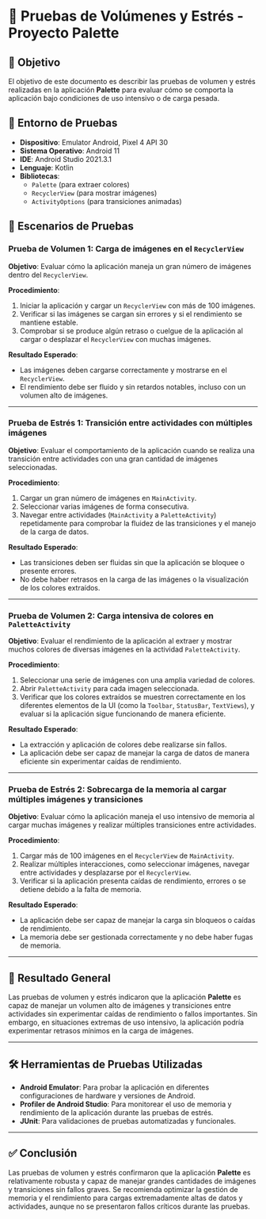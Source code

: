 # 🚧 Pruebas de Volúmenes y Estrés - Proyecto Palette

## 📌 Objetivo
El objetivo de este documento es describir las pruebas de volumen y estrés realizadas en la aplicación **Palette** para evaluar cómo se comporta la aplicación bajo condiciones de uso intensivo o de carga pesada.

## 🚀 Entorno de Pruebas
- **Dispositivo**: Emulator Android, Pixel 4 API 30
- **Sistema Operativo**: Android 11
- **IDE**: Android Studio 2021.3.1
- **Lenguaje**: Kotlin
- **Bibliotecas**:
    - `Palette` (para extraer colores)
    - `RecyclerView` (para mostrar imágenes)
    - `ActivityOptions` (para transiciones animadas)

## 📝 Escenarios de Pruebas

### Prueba de Volumen 1: Carga de imágenes en el `RecyclerView`

**Objetivo**: Evaluar cómo la aplicación maneja un gran número de imágenes dentro del `RecyclerView`.

**Procedimiento**:
1. Iniciar la aplicación y cargar un `RecyclerView` con más de 100 imágenes.
2. Verificar si las imágenes se cargan sin errores y si el rendimiento se mantiene estable.
3. Comprobar si se produce algún retraso o cuelgue de la aplicación al cargar o desplazar el `RecyclerView` con muchas imágenes.

**Resultado Esperado**:
- Las imágenes deben cargarse correctamente y mostrarse en el `RecyclerView`.
- El rendimiento debe ser fluido y sin retardos notables, incluso con un volumen alto de imágenes.

---

### Prueba de Estrés 1: Transición entre actividades con múltiples imágenes

**Objetivo**: Evaluar el comportamiento de la aplicación cuando se realiza una transición entre actividades con una gran cantidad de imágenes seleccionadas.

**Procedimiento**:
1. Cargar un gran número de imágenes en `MainActivity`.
2. Seleccionar varias imágenes de forma consecutiva.
3. Navegar entre actividades (`MainActivity` a `PaletteActivity`) repetidamente para comprobar la fluidez de las transiciones y el manejo de la carga de datos.

**Resultado Esperado**:
- Las transiciones deben ser fluidas sin que la aplicación se bloquee o presente errores.
- No debe haber retrasos en la carga de las imágenes o la visualización de los colores extraídos.

---

### Prueba de Volumen 2: Carga intensiva de colores en `PaletteActivity`

**Objetivo**: Evaluar el rendimiento de la aplicación al extraer y mostrar muchos colores de diversas imágenes en la actividad `PaletteActivity`.

**Procedimiento**:
1. Seleccionar una serie de imágenes con una amplia variedad de colores.
2. Abrir `PaletteActivity` para cada imagen seleccionada.
3. Verificar que los colores extraídos se muestren correctamente en los diferentes elementos de la UI (como la `Toolbar`, `StatusBar`, `TextViews`), y evaluar si la aplicación sigue funcionando de manera eficiente.

**Resultado Esperado**:
- La extracción y aplicación de colores debe realizarse sin fallos.
- La aplicación debe ser capaz de manejar la carga de datos de manera eficiente sin experimentar caídas de rendimiento.

---

### Prueba de Estrés 2: Sobrecarga de la memoria al cargar múltiples imágenes y transiciones

**Objetivo**: Evaluar cómo la aplicación maneja el uso intensivo de memoria al cargar muchas imágenes y realizar múltiples transiciones entre actividades.

**Procedimiento**:
1. Cargar más de 100 imágenes en el `RecyclerView` de `MainActivity`.
2. Realizar múltiples interacciones, como seleccionar imágenes, navegar entre actividades y desplazarse por el `RecyclerView`.
3. Verificar si la aplicación presenta caídas de rendimiento, errores o se detiene debido a la falta de memoria.

**Resultado Esperado**:
- La aplicación debe ser capaz de manejar la carga sin bloqueos o caídas de rendimiento.
- La memoria debe ser gestionada correctamente y no debe haber fugas de memoria.

---

## 🧩 Resultado General

Las pruebas de volumen y estrés indicaron que la aplicación **Palette** es capaz de manejar un volumen alto de imágenes y transiciones entre actividades sin experimentar caídas de rendimiento o fallos importantes. Sin embargo, en situaciones extremas de uso intensivo, la aplicación podría experimentar retrasos mínimos en la carga de imágenes.

---

## 🛠️ Herramientas de Pruebas Utilizadas

- **Android Emulator**: Para probar la aplicación en diferentes configuraciones de hardware y versiones de Android.
- **Profiler de Android Studio**: Para monitorear el uso de memoria y rendimiento de la aplicación durante las pruebas de estrés.
- **JUnit**: Para validaciones de pruebas automatizadas y funcionales.

---

## ✅ Conclusión

Las pruebas de volumen y estrés confirmaron que la aplicación **Palette** es relativamente robusta y capaz de manejar grandes cantidades de imágenes y transiciones sin fallos graves. Se recomienda optimizar la gestión de memoria y el rendimiento para cargas extremadamente altas de datos y actividades, aunque no se presentaron fallos críticos durante las pruebas.
